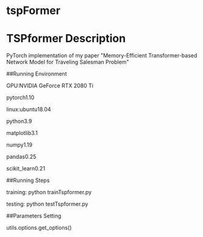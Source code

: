 # tspFormer

# TSPformer Description

PyTorch implementation of my paper "Memory-Efficient Transformer-based Network Model for Traveling Salesman Problem"

##Running Environment

GPU:NVIDIA GeForce RTX 2080 Ti

pytorch1.10

linux:ubuntu18.04

python3.9

matplotlib3.1

numpy1.19

pandas0.25

scikit_learn0.21

##Running Steps

training: python trainTspformer.py

testing: python testTspformer.py

##Parameters Setting

utils.options.get_options()
